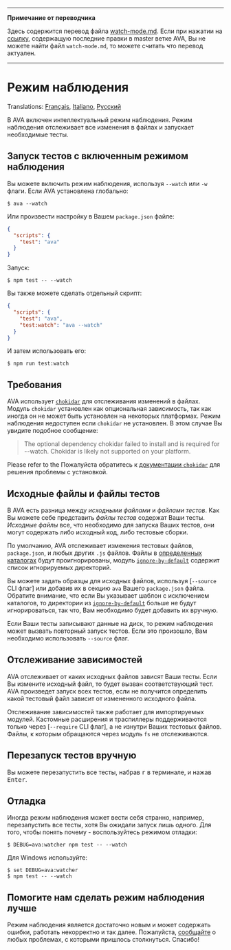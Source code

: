 ___
**Примечание от переводчика**

Здесь содержится перевод файла [watch-mode.md](https://github.com/avajs/ava/blob/master/docs/recipes/watch-mode.md). Если при нажатии на [ссылку](https://github.com/avajs/ava/compare/d74335e8d841e31f288930ddd3eb27210d63bec5...master#diff-92da4f3d087d796fdf4a45be88586b62), содержащую последние правки в master ветке AVA, Вы не можете найти файл `watch-mode.md`, то можете считать что перевод актуален.
___
# Режим наблюдения

Translations: [Français](https://github.com/avajs/ava-docs/blob/master/fr_FR/docs/recipes/watch-mode.md), [Italiano](https://github.com/avajs/ava-docs/blob/master/it_IT/recipes/watch-mode.md), [Русский](https://github.com/avajs/ava-docs/blob/master/ru_RU/docs/recipes/watch-mode.md)

В AVA включен интеллектуальный режим наблюдения. Режим наблюдения отслеживает все изменения в файлах и запускает необходимые тесты.

## Запуск тестов с включенным режимом наблюдения

Вы можете включить режим наблюдения, используя `--watch` или `-w` флаги. Если AVA установлена глобально:

```console
$ ava --watch
```

Или произвести настройку в Вашем `package.json` файле:

```json
{
  "scripts": {
    "test": "ava"
  }
}
```

Запуск:

```console
$ npm test -- --watch
```

Вы также можете сделать отдельный скрипт:

```json
{
  "scripts": {
    "test": "ava",
    "test:watch": "ava --watch"
  }
}
```

И затем использовать его:

```console
$ npm run test:watch
```

## Требования

AVA использует [`chokidar`] для отслеживания изменений в файлах. Модуль `chokidar` установлен как опциональная зависимость, так как иногда он не может быть установлен на некоторых платформах. Режим наблюдения недоступен если `chokidar` не установлен. В этом случае Вы увидите подобное сообщение:

> The optional dependency chokidar failed to install and is required for --watch. Chokidar is likely not supported on your platform.

Please refer to the Пожалуйста обратитесь к [документации `chokidar`][`chokidar`] для решения проблемы с установкой.

## Исходные файлы и файлы тестов

В AVA есть разница между *исходными файлами* и *файлами тестов*. Как Вы можете себе представить *файлы тестов* содержат Ваши тесты. *Исходные файлы* все, что необходимо для запуска Ваших тестов, они могут содержать либо исходный код, либо тестовые сборки.

По умолчанию, AVA отслеживает изменения тестовых файлов, `package.json`, и любых других `.js` файлов. Файлы в [определенных каталогах](https://github.com/novemberborn/ignore-by-default/blob/master/index.js) будут проигнорированы, модуль [`ignore-by-default`] содержит список игнорируемых директорий.

Вы можете задать образцы для исходных файлов, используя [`--source` CLI флаг] или добавив их в секцию `ava` Вашего `package.json` файла. Обратите внимание, что если Вы указывает шаблон с исключением каталогов, то директории из [`ignore-by-default`] больше не будут игнорироваться, так что, Вам необходимо будет добавить их вручную.

Если Ваши тесты записывают данные на диск, то режим наблюдения может вызвать повторный запуск тестов. Если это произошло, Вам необходимо использовать `--source` флаг.

## Отслеживание зависимостей

AVA отслеживает от каких исходных файлов зависят Ваши тесты. Если Вы измените исходный файл, то будет вызван соответствующий тест. AVA произведет запуск всех тестов, если не получится определить какой тестовый файл зависит от измененного исходного файла.

Отслеживание зависимостей также работает для импортируемых модулей. Кастомные расширения и траспиллеры поддерживаются только через [`--require` CLI флаг], а не изнутри Ваших тестовых файлов. Файлы, к которым обращаются через модуль `fs` не отслеживаются.

## Перезапуск тестов вручную

Вы можете перезапустить все тесты, набрав <kbd>r</kbd> в терминале, и нажав <kbd>Enter</kbd>.

## Отладка

Иногда режим наблюдения может вести себя странно, например, перезапустить все тесты, хотя Вы ожидали запуск лишь одного. Для того, чтобы понять почему - воспользуйтесь режимом отладки:

```console
$ DEBUG=ava:watcher npm test -- --watch
```

Для Windows используйте:

```console
$ set DEBUG=ava:watcher
$ npm test -- --watch
```

## Помогите нам сделать режим наблюдения лучше

Режим наблюдения является достаточно новым и может содержать ошибки, работать некорректно и так далее. Пожалуйста,  [сообщайте](https://github.com/avajs/ava/issues) о любых проблемах, с которыми пришлось столкнуться. Спасибо!

[`chokidar`]: https://github.com/paulmillr/chokidar
[`ignore-by-default`]: https://github.com/novemberborn/ignore-by-default
[`--require` CLI flag]: https://github.com/avajs/ava#cli
[`--source` CLI flag]: https://github.com/avajs/ava#cli
